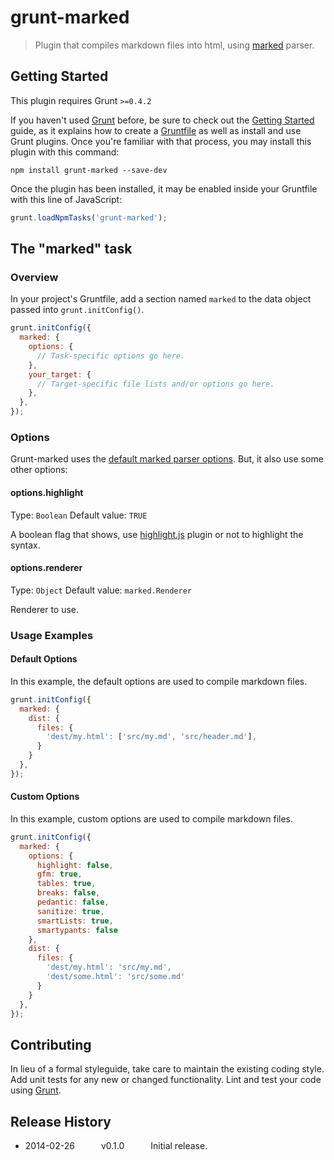 # grunt-marked

> Plugin that compiles markdown files into html, using [marked](https://github.com/chjj/marked) parser.

## Getting Started
This plugin requires Grunt `>=0.4.2`

If you haven't used [Grunt](http://gruntjs.com/) before, be sure to check out the [Getting Started](http://gruntjs.com/getting-started) guide, as it explains how to create a [Gruntfile](http://gruntjs.com/sample-gruntfile) as well as install and use Grunt plugins. Once you're familiar with that process, you may install this plugin with this command:

```shell
npm install grunt-marked --save-dev
```

Once the plugin has been installed, it may be enabled inside your Gruntfile with this line of JavaScript:

```js
grunt.loadNpmTasks('grunt-marked');
```

## The "marked" task

### Overview
In your project's Gruntfile, add a section named `marked` to the data object passed into `grunt.initConfig()`.

```js
grunt.initConfig({
  marked: {
    options: {
      // Task-specific options go here.
    },
    your_target: {
      // Target-specific file lists and/or options go here.
    },
  },
});
```

### Options

Grunt-marked uses the [default marked parser options](https://github.com/chjj/marked). But, it also use some other options:

#### options.highlight
Type: `Boolean`
Default value: `TRUE`

A boolean flag that shows, use [highlight.js](https://github.com/isagalaev/highlight.js) plugin or not to highlight the syntax.

#### options.renderer
Type: `Object`
Default value: `marked.Renderer`

Renderer to use.

### Usage Examples

#### Default Options
In this example, the default options are used to compile markdown files.

```js
grunt.initConfig({
  marked: {
    dist: {
      files: {
        'dest/my.html': ['src/my.md', 'src/header.md'],
      }
    }
  },
});
```

#### Custom Options
In this example, custom options are used to compile markdown files.

```js
grunt.initConfig({
  marked: {
    options: {
      highlight: false,
      gfm: true,
      tables: true,
      breaks: false,
      pedantic: false,
      sanitize: true,
      smartLists: true,
      smartypants: false
    },
    dist: {
      files: {
        'dest/my.html': 'src/my.md',
        'dest/some.html': 'src/some.md'
      }
    }
  },
});
```

## Contributing
In lieu of a formal styleguide, take care to maintain the existing coding style. Add unit tests for any new or changed functionality. Lint and test your code using [Grunt](http://gruntjs.com/).

## Release History

 * 2014-02-26   v0.1.0   Initial release.
